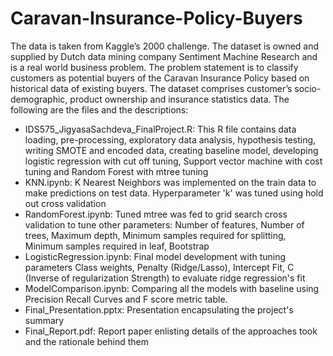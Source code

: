 # Caravan-Insurance-Policy-Buyers
The data is taken from Kaggle’s 2000 challenge. The dataset is owned and supplied by Dutch data mining company Sentiment Machine Research and is a real world business problem. The problem statement is to classify customers as potential buyers of the Caravan Insurance Policy based on historical data of existing buyers. The dataset comprises customer’s socio-demographic, product ownership and insurance statistics data.
The following are the files and the descriptions: 
- IDS575_JigyasaSachdeva_FinalProject.R: This R file contains data loading, pre-processing, exploratory data analysis, hypothesis testing, writing SMOTE and encoded data, creating baseline model, developing logistic regression with cut off tuning, Support vector machine with cost tuning and Random Forest with mtree tuning
- KNN.ipynb: K Nearest Neighbors was implemented on the train data to make predictions on test data. Hyperparameter 'k' was tuned using hold out cross validation
- RandomForest.ipynb: Tuned mtree was fed to grid search cross validation to tune other parameters: Number of features, Number of trees, Maximum depth, Minimum samples required for splitting, Minimum samples required in leaf, Bootstrap
- LogisticRegression.ipynb: Final model development with tuning parameters Class weights, Penalty (Ridge/Lasso), Intercept Fit, C (Inverse of regularization Strength) to evaluate ridge regression's fit 
- ModelComparison.ipynb: Comparing all the models with baseline using Precision Recall Curves and F score metric table. 
- Final_Presentation.pptx: Presentation encapsulating the project's summary
- Final_Report.pdf: Report paper enlisting details of the approaches took and the rationale behind them
